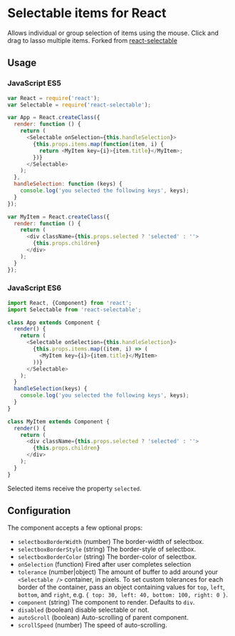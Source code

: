 # Selectable items for React

Allows individual or group selection of items using the mouse. Click and drag to lasso multiple items.
Forked from [react-selectable](https://github.com/unclecheese/react-selectable)

## Usage

### JavaScript ES5

```js
var React = require('react');
var Selectable = require('react-selectable');

var App = React.createClass({
  render: function () {
    return (
      <Selectable onSelection={this.handleSelection}>
        {this.props.items.map(function(item, i) {
          return <MyItem key={i}>{item.title}</MyItem>;
        })}
      </Selectable>
    );
  },
  handleSelection: function (keys) {
    console.log('you selected the following keys', keys);
  }
});

var MyItem = React.createClass({
  render: function () {
    return (
      <div className={this.props.selected ? 'selected' : ''>
        {this.props.children}
      </div>
    );
  }
});
```

### JavaScript ES6

```js
import React, {Component} from 'react';
import Selectable from 'react-selectable';

class App extends Component {
  render() {
    return (
      <Selectable onSelection={this.handleSelection}>
        {this.props.items.map((item, i) => (
          <MyItem key={i}>{item.title}</MyItem>
        ))}
      </Selectable>
    );
  }
  handleSelection(keys) {
    console.log('you selected the following keys', keys);
  }
}

class MyItem extends Component {
  render() {
    return (
      <div className={this.props.selected ? 'selected' : ''>
        {this.props.children}
      </div>
    );
  }
}
```

Selected items receive the property `selected`.

## Configuration

The component accepts a few optional props:
* `selectboxBorderWidth` (number) The border-width of selectbox.
* `selectboxBorderStyle` (string) The border-style of selectbox.
* `selectboxBorderColor` (string) The border-color of selectbox.
* `onSelection` (function) Fired after user completes selection
* `tolerance` (number|object) The amount of buffer to add around your `<Selectable />` container, in pixels. To set custom tolerances for each border of the container, pass an object containing values for `top`, `left`, `bottom`, and `right`, e.g. `{ top: 30, left: 40, bottom: 100, right: 0 }`.
* `component` (string) The component to render. Defaults to `div`.
* `disabled` (boolean) disable selectable or not.
* `autoScroll` (boolean) Auto-scrolling of parent component.
* `scrollSpeed` (number) The speed of auto-scrolling.
